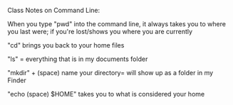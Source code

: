 Class Notes on Command Line:

When you type "pwd" into the command line, it always takes you to where you last were; if you're lost/shows you where you are currently

"cd" brings you back to your home files

"ls" = everything that is in my documents folder

"mkdir" + (space) name your directory= will show up as a folder in my Finder

"echo (space) $HOME" takes you to what is considered your home